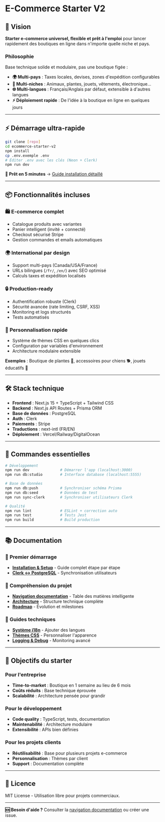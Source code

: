 # E-Commerce Starter V2

## 🎯 Vision

**Starter e-commerce universel, flexible et prêt à l'emploi** pour lancer rapidement des boutiques en ligne dans n'importe quelle niche et pays.

### Philosophie

Base technique solide et modulaire, pas une boutique figée :
- **🌍 Multi-pays** : Taxes locales, devises, zones d'expédition configurables
- **🎨 Multi-niches** : Animaux, plantes, jouets, vêtements, électronique...
- **🌐 Multi-langues** : Français/Anglais par défaut, extensible à d'autres langues
- **⚡ Déploiement rapide** : De l'idée à la boutique en ligne en quelques jours

---

## ⚡ Démarrage ultra-rapide

```bash
git clone [repo]
cd ecommerce-starter-v2
npm install
cp .env.exemple .env
# Éditer .env avec les clés (Neon + Clerk)
npm run dev
```

**🚀 Prêt en 5 minutes** → [Guide installation détaillé](docs/setup.md)

---

## 📦 Fonctionnalités incluses

### 🛍️ **E-commerce complet**
- Catalogue produits avec variantes
- Panier intelligent (invité + connecté)
- Checkout sécurisé Stripe
- Gestion commandes et emails automatiques

### 🌍 **International par design**
- Support multi-pays (Canada/USA/France)
- URLs bilingues (`/fr/`, `/en/`) avec SEO optimisé
- Calculs taxes et expédition localisés

### 🔒 **Production-ready**
- Authentification robuste (Clerk)
- Sécurité avancée (rate limiting, CSRF, XSS)
- Monitoring et logs structurés
- Tests automatisés

### 🎨 **Personnalisation rapide**
- Système de thèmes CSS en quelques clics
- Configuration par variables d'environnement
- Architecture modulaire extensible

**Exemples** : Boutique de plantes 🌱, accessoires pour chiens 🐕, jouets éducatifs 🧸

---

## 🛠️ Stack technique

- **Frontend** : Next.js 15 + TypeScript + Tailwind CSS
- **Backend** : Next.js API Routes + Prisma ORM  
- **Base de données** : PostgreSQL
- **Auth** : Clerk
- **Paiements** : Stripe
- **Traductions** : next-intl (FR/EN)
- **Déploiement** : Vercel/Railway/DigitalOcean

---

## 🚀 Commandes essentielles

```bash
# Développement
npm run dev              # Démarrer l'app (localhost:3000)
npm run db:studio        # Interface database (localhost:5555)

# Base de données
npm run db:push          # Synchroniser schéma Prisma
npm run db:seed          # Données de test
npm run sync-clerk       # Synchroniser utilisateurs Clerk

# Qualité
npm run lint             # ESLint + correction auto
npm run test             # Tests Jest
npm run build            # Build production
```

---

## 📚 Documentation

### 🚀 **Premier démarrage**
- **[Installation & Setup](docs/setup.md)** - Guide complet étape par étape
- **[Clerk ↔ PostgreSQL](docs/4-database-stack/clerk-postgres-sync.md)** - Synchronisation utilisateurs

### 📖 **Compréhension du projet**
- **[Navigation documentation](docs/INDEX.md)** - Table des matières intelligente
- **[Architecture](docs/1-foundations/architecture.md)** - Structure technique complète
- **[Roadmap](docs/1-foundations/Roadmap.md)** - Évolution et milestones

### 🔧 **Guides techniques**
- **[Système i18n](docs/2-Language_internationalization/language-config.md)** - Ajouter des langues
- **[Thèmes CSS](docs/3-development-tools/theming.md)** - Personnaliser l'apparence
- **[Logging & Debug](docs/3-development-tools/logging.md)** - Monitoring avancé

---

## 🎯 Objectifs du starter

### Pour l'entreprise
- **Time-to-market** : Boutique en 1 semaine au lieu de 6 mois
- **Coûts réduits** : Base technique éprouvée
- **Scalabilité** : Architecture pensée pour grandir

### Pour le développement  
- **Code quality** : TypeScript, tests, documentation
- **Maintenabilité** : Architecture modulaire
- **Extensibilité** : APIs bien définies

### Pour les projets clients
- **Réutilisabilité** : Base pour plusieurs projets e-commerce
- **Personnalisation** : Thèmes par client
- **Support** : Documentation complète

---

## 📄 Licence

MIT License - Utilisation libre pour projets commerciaux.

---

**🆘 Besoin d'aide ?** Consulter la [navigation documentation](docs/INDEX.md) ou créer une issue.
